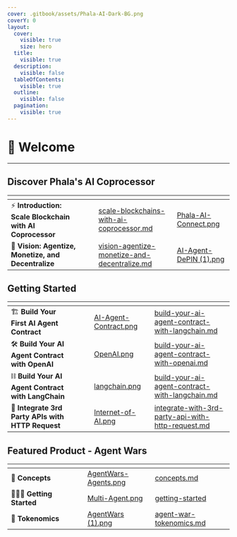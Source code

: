 ```yaml
---
cover: .gitbook/assets/Phala-AI-Dark-BG.png
coverY: 0
layout:
  cover:
    visible: true
    size: hero
  title:
    visible: true
  description:
    visible: false
  tableOfContents:
    visible: true
  outline:
    visible: false
  pagination:
    visible: true
---
```


# 👾 Welcome

***

## Discover Phala's AI Coprocessor

<table data-card-size="large" data-view="cards" data-full-width="false"><thead><tr><th></th><th></th><th></th><th data-hidden data-card-target data-type="content-ref"></th><th data-hidden data-card-cover data-type="files"></th></tr></thead><tbody><tr><td>⚡️ <strong>Introduction: Scale Blockchain with AI Coprocessor</strong></td><td></td><td></td><td><a href="overview/scale-blockchains-with-ai-coprocessor.md">scale-blockchains-with-ai-coprocessor.md</a></td><td><a href=".gitbook/assets/Phala-AI-Connect.png">Phala-AI-Connect.png</a></td></tr><tr><td>🔮 <strong>Vision: Agentize, Monetize, and Decentralize</strong></td><td></td><td></td><td><a href="overview/vision-agentize-monetize-and-decentralize.md">vision-agentize-monetize-and-decentralize.md</a></td><td><a href=".gitbook/assets/AI-Agent-DePIN (1).png">AI-Agent-DePIN (1).png</a></td></tr></tbody></table>

## Getting Started

<table data-card-size="large" data-view="cards"><thead><tr><th></th><th></th><th></th><th data-hidden data-card-cover data-type="files"></th><th data-hidden data-card-target data-type="content-ref"></th></tr></thead><tbody><tr><td>🏗️ <strong>Build Your First AI Agent Contract</strong></td><td></td><td></td><td><a href=".gitbook/assets/AI-Agent-Contract.png">AI-Agent-Contract.png</a></td><td><a href="developer-guides/getting-started/build-your-ai-agent-contract-with-langchain.md">build-your-ai-agent-contract-with-langchain.md</a></td></tr><tr><td>🛠️ <strong>Build Your AI Agent Contract with OpenAI</strong></td><td></td><td></td><td><a href=".gitbook/assets/OpenAI.png">OpenAI.png</a></td><td><a href="developer-guides/getting-started/build-your-ai-agent-contract-with-openai.md">build-your-ai-agent-contract-with-openai.md</a></td></tr><tr><td>⛓️ <strong>Build Your AI Agent Contract with LangChain</strong></td><td></td><td></td><td><a href=".gitbook/assets/langchain.png">langchain.png</a></td><td><a href="developer-guides/getting-started/build-your-ai-agent-contract-with-langchain.md">build-your-ai-agent-contract-with-langchain.md</a></td></tr><tr><td>🔌 <strong>Integrate 3rd Party APIs with HTTP Request</strong></td><td></td><td></td><td><a href=".gitbook/assets/Internet-of-AI.png">Internet-of-AI.png</a></td><td><a href="developer-guides/getting-started/integrate-with-3rd-party-api-with-http-request.md">integrate-with-3rd-party-api-with-http-request.md</a></td></tr></tbody></table>

## Featured Product - Agent Wars

<table data-view="cards"><thead><tr><th></th><th></th><th></th><th data-hidden data-card-cover data-type="files"></th><th data-hidden data-card-target data-type="content-ref"></th></tr></thead><tbody><tr><td>🧐 <strong>Concepts</strong></td><td></td><td></td><td><a href=".gitbook/assets/AgentWars-Agents.png">AgentWars-Agents.png</a></td><td><a href="product-agent-wars/concepts.md">concepts.md</a></td></tr><tr><td><strong>🏃‍♀️‍➡️ Getting Started</strong></td><td></td><td></td><td><a href=".gitbook/assets/Multi-Agent.png">Multi-Agent.png</a></td><td><a href="product-agent-wars/getting-started/">getting-started</a></td></tr><tr><td>🧮 <strong>Tokenomics</strong></td><td></td><td></td><td><a href=".gitbook/assets/AgentWars (1).png">AgentWars (1).png</a></td><td><a href="product-agent-wars/agent-war-tokenomics.md">agent-war-tokenomics.md</a></td></tr></tbody></table>
